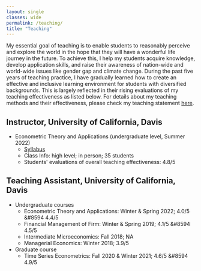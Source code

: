 ```yaml
---
layout: single
classes: wide
permalink: /teaching/
title: "Teaching"
---
```


My essential goal of teaching is to enable students to reasonably perceive and explore the world in the hope that they will have a wonderful life journey in the future. To achieve this, I help my students acquire knowledge, develop application skills, and raise their awareness of nation-wide and world-wide issues like gender gap and climate change. During the past five years of teaching practice, I have gradually learned how to create an effective and inclusive learning environment for students with diversified backgrounds. This is largely reflected in their rising evaluations of my teaching effectiveness as listed below. For details about my teaching methods and their effectiveness, please check my teaching statement [here](/files/pdf/teaching/TS.pdf).

## Instructor, University of California, Davis
- Econometric Theory and Applications (undergraduate level, Summer 2022)
    - [Syllabus](/files/pdf/teaching/ARE106SummerSyllabus.pdf)
    - Class Info: high level; in person; 35 students
    - Students' evaluations of overall teaching effectiveness: 4.8/5

## Teaching Assistant, University of California, Davis
- Undergraduate courses
    - Econometric Theory and Applications: Winter & Spring 2022; 4.0/5 &#8594 4.4/5
    - Financial Management of Firm: Winter & Spring 2019; 4.1/5 &#8594 4.5/5
    - Intermediate Microeconomics: Fall 2018; NA
    - Managerial Economics: Winter 2018; 3.9/5
- Graduate course
    - Time Series Econometrics: Fall 2020 & Winter 2021; 4.6/5 &#8594 4.9/5
